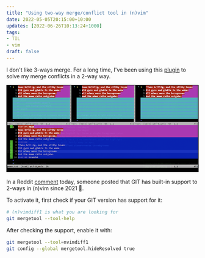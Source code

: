 ```yaml
---
title: "Using two-way merge/conflict tool in (n)vim"
date: 2022-05-05T20:15:00+10:00
updates: [2022-06-26T10:13:24+1000]
tags:
- TIL
- vim
draft: false
---
```

I don't like 3-ways merge. For a long time, I've been using this [plugin](https://github.com/whiteinge/diffconflicts) to solve my merge conflicts in a 2-way way.

![messy-git-conflicts](./messy-git-conflicts.png "🤢")

In a Reddit [comment](https://www.reddit.com/r/neovim/comments/ug96n9/comment/i72djxv/) today, someone posted that GIT has built-in support to 2-ways in (n)vim since 2021 🤯.

To activate it, first check if your GIT version has support for it:

```bash
# (n)vimdiff1 is what you are looking for
git mergetool --tool-help
```

After checking the support, enable it with:

```bash
git mergetool --tool=nvimdiff1
git config --global mergetool.hideResolved true
```
